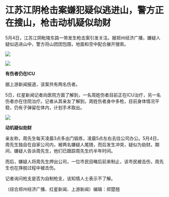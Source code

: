 # 江苏江阴枪击案嫌犯疑似逃进山，警方正在搜山，枪击动机疑似劫财

5月4日，江苏江阴毗陵东路一带发生枪击案引发关注。据郑州经济广播，嫌疑人疑似逃进山中，警方将山团团包围，地面和空中配合展开搜索。

![](https://inews.gtimg.com/news_bt/Ocq7wVYCHarpzSFl4UEixtgZy7FphOlsacUOJhGPlMKsEAA/1000)

![](https://inews.gtimg.com/news_bt/OZXctgOxdEks3BIv5BbQbx3PPoeiBAsWyGlHZG_ZK0BKUAA/1000)

**有伤者仍在ICU**

据上游新闻报道，该案共有两名伤者。

5日，红星新闻记者向医院方面了解到，一名周姓伤者目前正在ICU治疗，另一名伤者亦在住院治疗。记者从其亲友了解到，周姓伤者身中多枪，目前身体情况平稳，仍有子弹留在体内，计划手术取出。

![](https://inews.gtimg.com/news_bt/OemMeBV6uzqOxfkIKA0SnJjF0M2ei1vWjZNheOdCp5eGIAA/1000)

**动机疑似劫财**

亲友称，周先生每天凌晨3点多出门锻炼，凌晨5点左右去往公司办公。5月4日，周先生独自在自家公司内，被两名嫌疑人尾随，而后发生冲突，疑似为劫财。期间，嫌疑人告诉周先生，他们已跟踪周先生约半年时间。

而后，嫌疑人将周先生押出公司，一位市民目睹后前来制止，该市民被击伤，周先生也在挣脱过程中被击伤。

记者询问枪支是否为自制枪支，该知情人士表示不了解。

（综合郑州经济广播、红星新闻、上游新闻）编辑：郑楚翘

